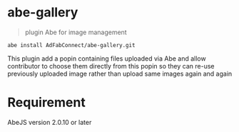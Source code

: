 # abe-gallery

> plugin Abe for image management

```shell
abe install AdFabConnect/abe-gallery.git
```

This plugin add a popin containing files uploaded via Abe and allow contributor to choose them directly from this popin so they can re-use previously uploaded image rather than upload same images again and again

# Requirement

AbeJS version 2.0.10 or later
